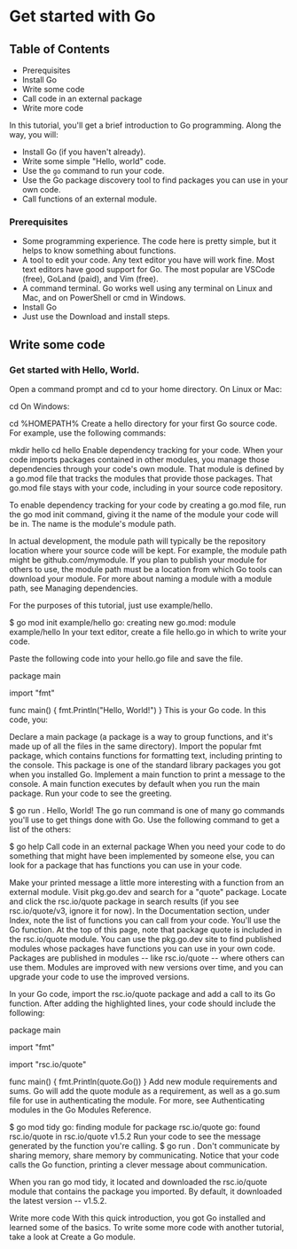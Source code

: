 # Get started with Go

## Table of Contents

- Prerequisites
- Install Go
- Write some code
- Call code in an external package
- Write more code

In this tutorial, you'll get a brief introduction to Go programming. Along the way, you will:

- Install Go (if you haven't already).
- Write some simple "Hello, world" code.
- Use the `go` command to run your code.
- Use the Go package discovery tool to find packages you can use in your own code.
- Call functions of an external module.

### Prerequisites
- Some programming experience. The code here is pretty simple, but it helps to know something about functions.
- A tool to edit your code. Any text editor you have will work fine. Most text editors have good support for Go. The most popular are VSCode (free), GoLand (paid), and Vim (free).
- A command terminal. Go works well using any terminal on Linux and Mac, and on PowerShell or cmd in Windows.
- Install Go
- Just use the Download and install steps.

## Write some code
### Get started with Hello, World.

Open a command prompt and cd to your home directory.
On Linux or Mac:

cd
On Windows:

cd %HOMEPATH%
Create a hello directory for your first Go source code.
For example, use the following commands:

mkdir hello
cd hello
Enable dependency tracking for your code.
When your code imports packages contained in other modules, you manage those dependencies through your code's own module. That module is defined by a go.mod file that tracks the modules that provide those packages. That go.mod file stays with your code, including in your source code repository.

To enable dependency tracking for your code by creating a go.mod file, run the go mod init command, giving it the name of the module your code will be in. The name is the module's module path.

In actual development, the module path will typically be the repository location where your source code will be kept. For example, the module path might be github.com/mymodule. If you plan to publish your module for others to use, the module path must be a location from which Go tools can download your module. For more about naming a module with a module path, see Managing dependencies.

For the purposes of this tutorial, just use example/hello.

$ go mod init example/hello
go: creating new go.mod: module example/hello
In your text editor, create a file hello.go in which to write your code.

Paste the following code into your hello.go file and save the file.

package main

import "fmt"

func main() {
    fmt.Println("Hello, World!")
}
This is your Go code. In this code, you:

Declare a main package (a package is a way to group functions, and it's made up of all the files in the same directory).
Import the popular fmt package, which contains functions for formatting text, including printing to the console. This package is one of the standard library packages you got when you installed Go.
Implement a main function to print a message to the console. A main function executes by default when you run the main package.
Run your code to see the greeting.

$ go run .
Hello, World!
The go run command is one of many go commands you'll use to get things done with Go. Use the following command to get a list of the others:

$ go help
Call code in an external package
When you need your code to do something that might have been implemented by someone else, you can look for a package that has functions you can use in your code.

Make your printed message a little more interesting with a function from an external module.
Visit pkg.go.dev and search for a "quote" package.
Locate and click the rsc.io/quote package in search results (if you see rsc.io/quote/v3, ignore it for now).
In the Documentation section, under Index, note the list of functions you can call from your code. You'll use the Go function.
At the top of this page, note that package quote is included in the rsc.io/quote module.
You can use the pkg.go.dev site to find published modules whose packages have functions you can use in your own code. Packages are published in modules -- like rsc.io/quote -- where others can use them. Modules are improved with new versions over time, and you can upgrade your code to use the improved versions.

In your Go code, import the rsc.io/quote package and add a call to its Go function.
After adding the highlighted lines, your code should include the following:

package main

import "fmt"

import "rsc.io/quote"

func main() {
    fmt.Println(quote.Go())
}
Add new module requirements and sums.
Go will add the quote module as a requirement, as well as a go.sum file for use in authenticating the module. For more, see Authenticating modules in the Go Modules Reference.

$ go mod tidy
go: finding module for package rsc.io/quote
go: found rsc.io/quote in rsc.io/quote v1.5.2
Run your code to see the message generated by the function you're calling.
$ go run .
Don't communicate by sharing memory, share memory by communicating.
Notice that your code calls the Go function, printing a clever message about communication.

When you ran go mod tidy, it located and downloaded the rsc.io/quote module that contains the package you imported. By default, it downloaded the latest version -- v1.5.2.

Write more code
With this quick introduction, you got Go installed and learned some of the basics. To write some more code with another tutorial, take a look at Create a Go module.